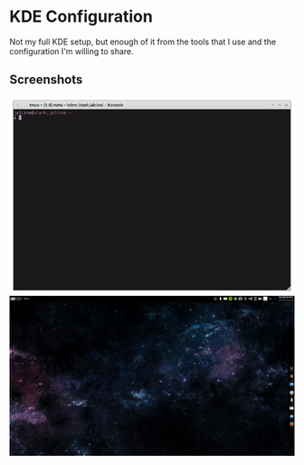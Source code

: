 # KDE Configuration

Not my full KDE setup, but enough of it from the tools that I use and the
configuration I'm willing to share.

## Screenshots

![Shot of Konsole](images/snapshot76.png)
![My Desktop](images/snapshot74.png)
